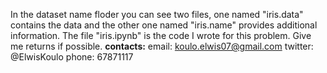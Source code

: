  
In the dataset name floder you can see two files, one named "iris.data" contains the data and the other one named "iris.name" provides additional information.
The file "iris.ipynb" is the code I wrote for this problem.
Give me returns if possible.
**contacts:**
email: koulo.elwis07@gmail.com
twitter: @ElwisKoulo
phone: 67871117
